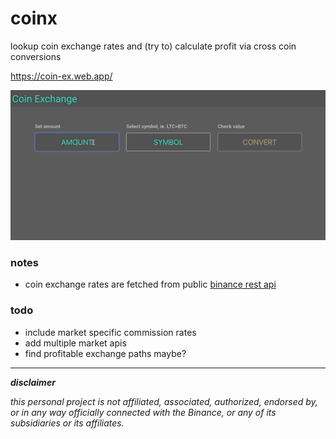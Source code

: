 # coinx
lookup coin exchange rates and (try to) calculate profit via cross coin conversions

https://coin-ex.web.app/

![screen](./screen.gif "screen")

### notes

- coin exchange rates are fetched from public [binance rest api](https://github.com/binance/binance-spot-api-docs/blob/master/rest-api.md)


### todo
- include market specific commission rates
- add multiple market apis
- find profitable exchange paths maybe?

---
***disclaimer***

*this personal project is not affiliated, associated, authorized, endorsed by, or in any way officially connected with the Binance, or any of its subsidiaries or its affiliates.*